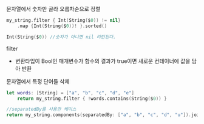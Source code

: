 문자열에서 숫자만 골라 오름차순으로 정렬
```swift
my_string.filter { Int(String($0)) != nil}
    .map {Int(String($0))! }.sorted()

Int(String($0)) //숫자가 아니면 nil 리턴된다.

```
filter
- 변환타입이 Bool인 매개변수가 함수의 결과가 true이면 새로운 컨테이너에 값을 담아 반환

문자열에서 특정 단어들 삭제
```swift
let words: [String] = ["a", "b", "c", "d", "e"]
    return my_string.filter { !words.contains(String($0)) }

//separatedBy를 사용한 케이스
return my_string.components(separatedBy: ["a", "b", "c", "d", "u"]).joined()
```

